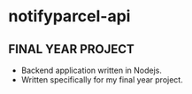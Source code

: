 # notifyparcel-api

## FINAL YEAR PROJECT

- Backend application written in Nodejs.
- Written specifically for my final year project.
